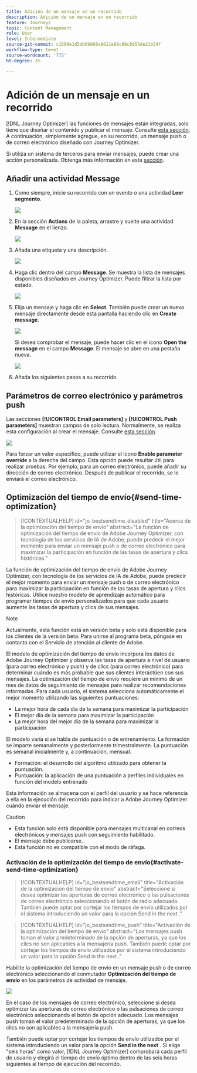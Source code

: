 ```yaml
---
title: Adición de un mensaje en un recorrido
description: Adición de un mensaje en un recorrido
feature: Journeys
topic: Content Management
role: User
level: Intermediate
source-git-commit: c1690e1d5db6b068a8611e88c88c8955de21b54f
workflow-type: tm+mt
source-wordcount: '775'
ht-degree: 3%

---
```


# Adición de un mensaje en un recorrido

[!DNL Journey Optimizer] las funciones de mensajes están integradas, solo tiene que diseñar el contenido y publicar el mensaje. Consulte [esta sección](../get-started-content.md). A continuación, simplemente agregue, en su recorrido, un mensaje push o de correo electrónico diseñado con Journey Optimizer.

Si utiliza un sistema de terceros para enviar mensajes, puede crear una acción personalizada. Obtenga más información en esta [sección](../action/action.md).

## Añadir una actividad Message

1. Como siempre, inicie su recorrido con un evento o una actividad **Leer segmento**.

   ![](../assets/jo-message0.png)

1. En la sección **Actions** de la paleta, arrastre y suelte una actividad **Message** en el lienzo.

   ![](../assets/jo-message1.png)

1. Añada una etiqueta y una descripción.

   ![](../assets/jo-message2.png)

1. Haga clic dentro del campo **Message**. Se muestra la lista de mensajes disponibles diseñados en Journey Optimizer. Puede filtrar la lista por estado.

   ![](../assets/jo-message3.png)

1. Elija un mensaje y haga clic en **Select**. También puede crear un nuevo mensaje directamente desde esta pantalla haciendo clic en **Create message**.

   ![](../assets/jo-message4-ter.png)

   Si desea comprobar el mensaje, puede hacer clic en el icono **Open the message** en el campo **Message**. El mensaje se abre en una pestaña nueva.

   ![](../assets/jo-message4-bis.png)

1. Añada los siguientes pasos a su recorrido.

## Parámetros de correo electrónico y parámetros push

Las secciones **[!UICONTROL Email parameters]** y **[!UICONTROL Push parameters]** muestran campos de solo lectura. Normalmente, se realiza esta configuración al crear el mensaje. Consulte [esta sección](../get-started-content.md).

![](../assets/jo-message4.png)

Para forzar un valor específico, puede utilizar el icono **Enable parameter override** a la derecha del campo. Esta opción puede resultar útil para realizar pruebas. Por ejemplo, para un correo electrónico, puede añadir su dirección de correo electrónico. Después de publicar el recorrido, se le enviará el correo electrónico.

## Optimización del tiempo de envío{#send-time-optimization}

>[!CONTEXTUALHELP]
>id="jo_bestsendtime_disabled"
>title="Acerca de la optimización del tiempo de envío"
>abstract="La función de optimización del tiempo de envío de Adobe Journey Optimizer, con tecnología de los servicios de IA de Adobe, puede predecir el mejor momento para enviar un mensaje push o de correo electrónico para maximizar la participación en función de las tasas de apertura y clics históricas."

La función de optimización del tiempo de envío de Adobe Journey Optimizer, con tecnología de los servicios de IA de Adobe, puede predecir el mejor momento para enviar un mensaje push o de correo electrónico para maximizar la participación en función de las tasas de apertura y clics históricas. Utilice nuestro modelo de aprendizaje automático para programar tiempos de envío personalizados para que cada usuario aumente las tasas de apertura y clics de sus mensajes.

>[!NOTE]
>
>Actualmente, esta función está en versión beta y solo está disponible para los clientes de la versión beta. Para unirse al programa beta, póngase en contacto con el Servicio de atención al cliente de Adobe.

El modelo de optimización del tiempo de envío incorpora los datos de Adobe Journey Optimizer y observa las tasas de apertura a nivel de usuario (para correo electrónico y push) y de clics (para correo electrónico) para determinar cuándo es más probable que sus clientes interactúen con sus mensajes. La optimización del tiempo de envío requiere un mínimo de un mes de datos de seguimiento de mensajes para realizar recomendaciones informadas. Para cada usuario, el sistema selecciona automáticamente el mejor momento utilizando las siguientes puntuaciones:

* La mejor hora de cada día de la semana para maximizar la participación
* El mejor día de la semana para maximizar la participación
* La mejor hora del mejor día de la semana para maximizar la participación

El modelo varía si se habla de puntuación o de entrenamiento. La formación se imparte semanalmente y posteriormente trimestralmente. La puntuación es semanal inicialmente y, a continuación, mensual.

* Formación: el desarrollo del algoritmo utilizado para obtener la puntuación.
* Puntuación: la aplicación de una puntuación a perfiles individuales en función del modelo entrenado

Esta información se almacena con el perfil del usuario y se hace referencia a ella en la ejecución del recorrido para indicar a Adobe Journey Optimizer cuándo enviar el mensaje.

>[!CAUTION]
>
>* Esta función solo está disponible para mensajes multicanal en correos electrónicos y mensajes push con seguimiento habilitado.
>* El mensaje debe publicarse.
>* Esta función no es compatible con el modo de ráfaga.


### Activación de la optimización del tiempo de envío{#activate-send-time-optimization}

>[!CONTEXTUALHELP]
>id="jo_bestsendtime_email"
>title="Activación de la optimización del tiempo de envío"
>abstract="Seleccione si desea optimizar las aperturas de correo electrónico o las pulsaciones de correo electrónico seleccionando el botón de radio adecuado. También puede optar por cortejar los tiempos de envío utilizados por el sistema introduciendo un valor para la opción Send in the next ."

>[!CONTEXTUALHELP]
>id="jo_bestsendtime_push"
>title="Activación de la optimización del tiempo de envío"
>abstract="Los mensajes push toman el valor predeterminado de la opción de aperturas, ya que los clics no son aplicables a la mensajería push. También puede optar por cortejar los tiempos de envío utilizados por el sistema introduciendo un valor para la opción Send in the next ."

Habilite la optimización del tiempo de envío en un mensaje push o de correo electrónico seleccionando el conmutador **Optimización del tiempo de envío** en los parámetros de actividad de mensaje.

![](../assets/jo-message5.png)

En el caso de los mensajes de correo electrónico, seleccione si desea optimizar las aperturas de correo electrónico o las pulsaciones de correo electrónico seleccionando el botón de opción adecuado. Los mensajes push toman el valor predeterminado de la opción de aperturas, ya que los clics no son aplicables a la mensajería push.

También puede optar por cortejar los tiempos de envío utilizados por el sistema introduciendo un valor para la opción **Send in the next** . Si elige &quot;seis horas&quot; como valor, [!DNL Journey Optimizer] comprobará cada perfil de usuario y elegirá el tiempo de envío óptimo dentro de las seis horas siguientes al tiempo de ejecución del recorrido.
